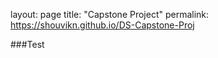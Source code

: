 layout: page
title: "Capstone Project"
permalink: https://shouvikn.github.io/DS-Capstone-Proj


###Test
